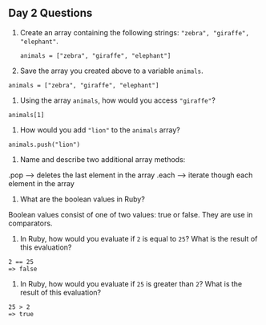 ## Day 2 Questions

1. Create an array containing the following strings: `"zebra", "giraffe", "elephant"`.

    ```
    animals = ["zebra", "giraffe", "elephant"]
    ```

1. Save the array you created above to a variable `animals`.

  ```
  animals = ["zebra", "giraffe", "elephant"]
  ```

1. Using the array `animals`, how would you access `"giraffe"`?

  ```
  animals[1]
  ```

1. How would you add `"lion"` to the `animals` array?

  ```
  animals.push("lion")
  ```

1. Name and describe two additional array methods:

  .pop --> deletes the last element in the array
  .each --> iterate though each element in the array

1. What are the boolean values in Ruby?

  Boolean values consist of one of two values: true or false. They are use in comparators.

1. In Ruby, how would you evaluate if `2` is equal to `25`? What is the result of this evaluation?

  ```
  2 == 25
  => false
  ```

1. In Ruby, how would you evaluate if `25` is greater than `2`? What is the result of this evaluation?

  ```
  25 > 2
  => true
  ```
